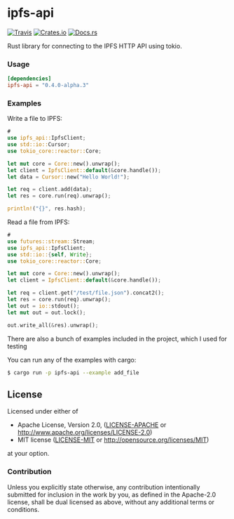 # ipfs-api

[![Travis](https://img.shields.io/travis/ferristseng/rust-ipfs-api.svg)](https://travis-ci.org/ferristseng/rust-ipfs-api)
[![Crates.io](https://img.shields.io/crates/v/ipfs-api.svg)](https://crates.io/crates/ipfs-api)
[![Docs.rs](https://docs.rs/ipfs-api/badge.svg)](https://docs.rs/ipfs-api/)

Rust library for connecting to the IPFS HTTP API using tokio.

### Usage

```toml
[dependencies]
ipfs-api = "0.4.0-alpha.3"
```

### Examples

Write a file to IPFS:

```rust
#
use ipfs_api::IpfsClient;
use std::io::Cursor;
use tokio_core::reactor::Core;

let mut core = Core::new().unwrap();
let client = IpfsClient::default(&core.handle());
let data = Cursor::new("Hello World!");

let req = client.add(data);
let res = core.run(req).unwrap();

println!("{}", res.hash);
```

Read a file from IPFS:

```rust
#
use futures::stream::Stream;
use ipfs_api::IpfsClient;
use std::io::{self, Write};
use tokio_core::reactor::Core;

let mut core = Core::new().unwrap();
let client = IpfsClient::default(&core.handle());

let req = client.get("/test/file.json").concat2();
let res = core.run(req).unwrap();
let out = io::stdout();
let mut out = out.lock();

out.write_all(&res).unwrap();
```

There are also a bunch of examples included in the project, which
I used for testing

You can run any of the examples with cargo:

```sh
$ cargo run -p ipfs-api --example add_file
```

## License

Licensed under either of

 * Apache License, Version 2.0, ([LICENSE-APACHE](LICENSE-APACHE) or http://www.apache.org/licenses/LICENSE-2.0)
 * MIT license ([LICENSE-MIT](LICENSE-MIT) or http://opensource.org/licenses/MIT)

at your option.

### Contribution

Unless you explicitly state otherwise, any contribution intentionally submitted for inclusion in the work by you, as defined in the Apache-2.0 license, shall be dual licensed as above, without any additional terms or conditions.
